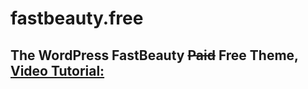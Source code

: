 # fastbeauty.free
## The WordPress FastBeauty ~~Paid~~ Free Theme, [Video Tutorial:](https://youtube.com/@VideoCovery)
